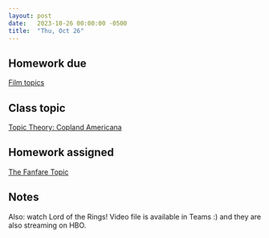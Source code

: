 ```yaml
---
layout: post
date:   2023-10-26 00:00:00 -0500
title:  "Thu, Oct 26"
---
```


## Homework due

[Film topics](https://gmuedu-my.sharepoint.com/:f:/g/personal/mlavengo_gmu_edu/EnXH-XQ_-uVKtw5tJz6xe1gB_LD7aB9uzB5G344iTHaZNg?e=qwVNA9)

## Class topic

[Topic Theory: Copland Americana](http://www.smt-v.org/archives/volume8.html#appropriating-coplands-fanfare)

## Homework assigned

[The Fanfare Topic](https://gmuedu-my.sharepoint.com/:f:/g/personal/mlavengo_gmu_edu/EnXH-XQ_-uVKtw5tJz6xe1gB_LD7aB9uzB5G344iTHaZNg?e=qwVNA9)

## Notes

Also: watch Lord of the Rings! Video file is available in Teams :) and they are also streaming on HBO.